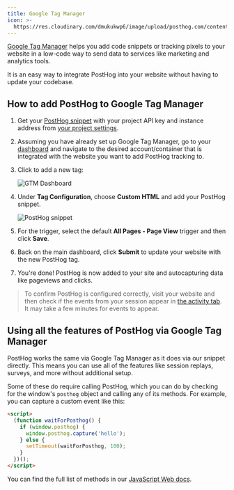 ```yaml
---
title: Google Tag Manager
icon: >-
  https://res.cloudinary.com/dmukukwp6/image/upload/posthog.com/contents/images/docs/integrate/frameworks/gtm.svg
---
```


[Google Tag Manager](https://marketingplatform.google.com/about/tag-manager/) helps you add code snippets or tracking pixels to your website in a low-code way to send data to services like marketing and analytics tools. 

It is an easy way to integrate PostHog into your website without having to update your codebase. 

## How to add PostHog to Google Tag Manager

1. Get your [PostHog snippet](/docs/getting-started/install?tab=snippet) with your project API key and instance address from [your project settings](https://us.posthog.com/settings/project).

2. Assuming you have already set up Google Tag Manager, go to your [dashboard](https://tagmanager.google.com/) and navigate to the desired account/container that is integrated with the website you want to add PostHog tracking to.

3. Click to add a new tag:
    
    ![GTM Dashboard](https://res.cloudinary.com/dmukukwp6/image/upload/v1710055416/posthog.com/contents/images/tutorials/gtm/dashboard.png)
    
4. Under **Tag Configuration**, choose **Custom HTML** and add your PostHog snippet.

    ![PostHog snippet](https://res.cloudinary.com/dmukukwp6/image/upload/Clean_Shot_2024_10_29_at_16_25_01_2x_1e99eea9d1.png)

5. For the trigger, select the default **All Pages - Page View** trigger and then click **Save**.

6. Back on the main dashboard, click **Submit** to update your website with the new PostHog tag.

7. You're done! PostHog is now added to your site and autocapturing data like pageviews and clicks.

> To confirm PostHog is configured correctly, visit your website and then check if the events from your session appear in [the activity tab](https://us.posthog.com/activity/explore). It may take a few minutes for events to appear.

## Using all the features of PostHog via Google Tag Manager

PostHog works the same via Google Tag Manager as it does via our snippet directly. This means you can use all of the features like session replays, surveys, and more without additional setup. 

Some of these do require calling PostHog, which you can do by checking for the window's `posthog` object and calling any of its methods. For example, you can capture a custom event like this:

```html
<script>
  (function waitForPosthog() {
    if (window.posthog) {
      window.posthog.capture('hello');
    } else {
      setTimeout(waitForPosthog, 100);
    }
  })();
</script>
```

You can find the full list of methods in our [JavaScript Web docs](/docs/libraries/js).